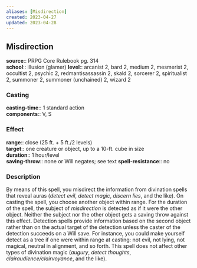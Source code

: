 ```yaml
---
aliases: [Misdirection]
created: 2023-04-27
updated: 2023-04-28
---
```


## Misdirection

**source**:: PRPG Core Rulebook pg. 314  
**school**:: illusion (glamer)
**level**:: arcanist 2, bard 2, medium 2, mesmerist 2, occultist 2, psychic 2, redmantisassassin 2, skald 2, sorcerer 2, spiritualist 2, summoner 2, summoner (unchained) 2, wizard 2

### Casting

**casting-time**:: 1 standard action  
**components**:: V, S

### Effect

**range**:: close (25 ft. + 5 ft./2 levels)  
**target**:: one creature or object, up to a 10-ft. cube in size  
**duration**:: 1 hour/level  
**saving-throw**:: none or Will negates; see text
**spell-resistance**:: no

### Description

By means of this spell, you misdirect the information from divination spells that reveal auras (*detect evil*, *detect magic*, *discern lies*, and the like). On casting the spell, you choose another object within range. For the duration of the spell, the subject of *misdirection* is detected as if it were the other object. Neither the subject nor the other object gets a saving throw against this effect. Detection spells provide information based on the second object rather than on the actual target of the detection unless the caster of the detection succeeds on a Will save. For instance, you could make yourself detect as a tree if one were within range at casting: not evil, not lying, not magical, neutral in alignment, and so forth. This spell does not affect other types of divination magic (*augury*, *detect thoughts*, *clairaudience/clairvoyance*, and the like).
